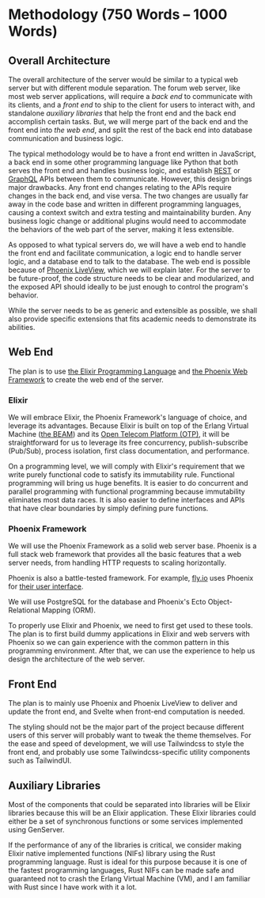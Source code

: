 # Methodology (750 Words – 1000 Words)

<!-- How do you intend to accomplish the project? -->

## Overall Architecture

The overall architecture of the server would be similar to a typical web server
but with different module separation.
The forum web server, like most web server applications,
will require a *back end* to communicate with its clients,
and a *front end* to ship to the client for users to interact with,
and standalone *auxiliary libraries* that help the front end and the back end
accomplish certain tasks.
But, we will merge part of the back end and the front end into *the web end*,
and split the rest of the back end into database communication and business
logic.

The typical methodology would be to have a front end written in JavaScript,
a back end in some other programming language like Python that both serves
the front end and handles business logic,
and establish [REST][REST] or [GraphQL][GraphQL] APIs between them to communicate.
However, this design brings major drawbacks.
Any front end changes relating to the APIs require changes in the back end,
and vise versa.
The two changes are usually far away in the code base and
written in different programming languages,
causing a context switch and extra testing and maintainability burden.
Any business logic change or additional plugins would need to accommodate the
behaviors of the web part of the server,
making it less extensible.

As opposed to what typical servers do,
we will have a web end to handle the front end and facilitate communication,
a logic end to handle server logic,
and a database end to talk to the database.
The web end is possible because of [Phoenix LiveView][LiveView],
which we will explain later.
For the server to be future-proof,
the code structure needs to be clear and modularized,
and the exposed API should ideally to be
just enough to control the program's behavior.

While the server needs to be as generic and extensible as possible,
we shall also provide specific extensions that fits academic needs
to demonstrate its abilities.

## Web End

The plan is to use [the Elixir Programming Language][Elixir]
and [the Phoenix Web Framework][Phoenix]
to create the web end of the server.

### Elixir

We will embrace Elixir, the Phoenix Framework's language of choice,
and leverage its advantages.
Because Elixir is built on top of the Erlang Virtual Machine ([the BEAM][BEAM])
and its [Open Telecom Platform (OTP)][OTP],
it will be straightforward for us to leverage its free concurrency,
publish-subscribe (Pub/Sub),
process isolation, first class documentation, and performance.

On a programming level,
we will comply with Elixir's requirement that we write purely functional code
to satisfy its immutability rule.
Functional programming will bring us huge benefits.
It is easier to do concurrent and parallel programming with functional
programming because immutability eliminates most data races.
It is also easier to define interfaces and APIs that have clear boundaries
by simply defining pure functions.

### Phoenix Framework

We will use the Phoenix Framework as a solid web server base.
Phoenix is a full stack web framework that provides all the basic features
that a web server needs,
from handling HTTP requests to scaling horizontally.

Phoenix is also a battle-tested framework.
For example, [fly.io][flyio] uses Phoenix for
[their user interface][flyio stack].

<!-- todo: stuck -->

We will use PostgreSQL for the database and Phoenix's Ecto Object-Relational
Mapping (ORM).

To properly use Elixir and Phoenix,
we need to first get used to these tools.
The plan is to first build dummy applications in Elixir and web servers with
Phoenix so we can gain experience with the common pattern in this programming
environment.
After that, we can use the experience to help us design the architecture of
the web server.

## Front End

The plan is to mainly use Phoenix and Phoenix LiveView to deliver and update
the front end,
and Svelte when front-end computation is needed.

The styling should not be the major part of the project because different
users of this server will probably want to tweak the theme themselves.
For the ease and speed of development,
we will use Tailwindcss to style the front end,
and probably use some Tailwindcss-specific utility components such as
TailwindUI.

## Auxiliary Libraries

Most of the components that could be separated into libraries will be
Elixir libraries because this will be an Elixir application.
These Elixir libraries could either be a set of synchronous functions
or some services implemented using GenServer.

If the performance of any of the libraries is critical,
we consider making Elixir native implemented functions (NIFs) library using
the Rust programming language.
Rust is ideal for this purpose because it is one of the fastest programming
languages,
Rust NIFs can be made safe and guaranteed not to crash the Erlang Virtual
Machine (VM),
and I am familiar with Rust since I have work with it a lot.

[BEAM]: https://www.erlang.org/blog/a-brief-beam-primer/
[Elixir]: https://elixir-lang.org
[flyio]: https://fly.io
[flyio stack]: https://fly.io/docs/hiring/stack/
[GraphQL]: https://graphql.org
[LiveView]: https://hex.pm/packages/phoenix_live_view
[OTP]: https://www.erlang.org/doc/design_principles/des_princ.html
[Phoenix]: https://www.phoenixframework.org
[REST]: https://en.wikipedia.org/wiki/Representational_state_transfer
